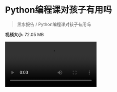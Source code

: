 # Python编程课对孩子有用吗

> 黑水报告 / Python编程课对孩子有用吗

**视频大小**: 72.05 MB

<div class="video"><video src="https://file.hsyhx.top/archive/黑水报告/Python编程课对孩子有用吗.mp4" controls preload>🤔 您的浏览器不支持 video 标签</video></div>